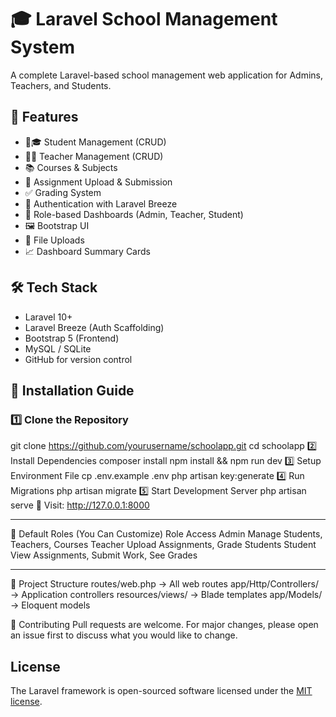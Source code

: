 # 🎓 Laravel School Management System

A complete Laravel-based school management web application for Admins, Teachers, and Students.

## 🚀 Features

- 🧑🎓 Student Management (CRUD)
- 👨🏫 Teacher Management (CRUD)
- 📚 Courses & Subjects
- 📝 Assignment Upload & Submission
- ✅ Grading System
- 🔐 Authentication with Laravel Breeze
- 👥 Role-based Dashboards (Admin, Teacher, Student)
- 🖼️ Bootstrap UI
- 📁 File Uploads
- 📈 Dashboard Summary Cards

## 🛠️ Tech Stack

- Laravel 10+
- Laravel Breeze (Auth Scaffolding)
- Bootstrap 5 (Frontend)
- MySQL / SQLite
- GitHub for version control

## 🧪 Installation Guide

### 1️⃣ Clone the Repository
git clone https://github.com/yourusername/schoolapp.git
cd schoolapp
2️⃣ Install Dependencies
composer install
npm install && npm run dev
3️⃣ Setup Environment File
cp .env.example .env
php artisan key:generate
4️⃣ Run Migrations
php artisan migrate
5️⃣ Start Development Server
php artisan serve
🔗 Visit: http://127.0.0.1:8000
________________________________________
🔐 Default Roles (You Can Customize)
Role	Access
Admin	Manage Students, Teachers, Courses
Teacher	Upload Assignments, Grade Students
Student	View Assignments, Submit Work, See Grades
________________________________________
📂 Project Structure
routes/web.php         → All web routes
app/Http/Controllers/  → Application controllers
resources/views/       → Blade templates
app/Models/            → Eloquent models

🤝 Contributing
Pull requests are welcome. For major changes, please open an issue first to discuss what you would like to change.

## License

The Laravel framework is open-sourced software licensed under the [MIT license](https://opensource.org/licenses/MIT).

